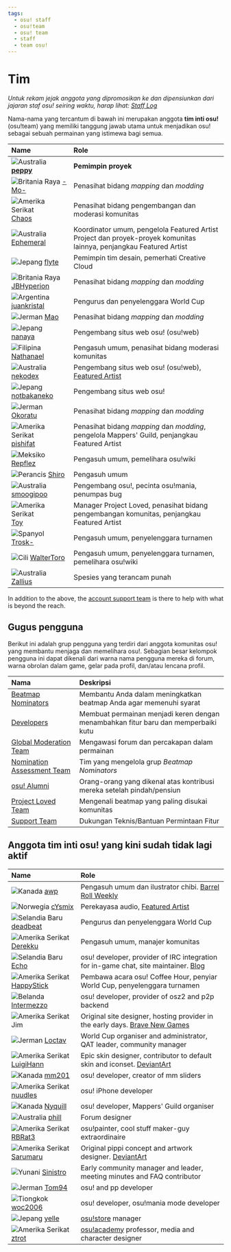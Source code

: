 ```yaml
---
tags:
  - osu! staff
  - osu!team
  - osu! team
  - staff
  - team osu!
---
```


# Tim

*Untuk rekam jejak anggota yang dipromosikan ke dan dipensiunkan dari jajaran staf osu! seiring waktu, harap lihat: [Staff Log](/wiki/Staff_Log)*

Nama-nama yang tercantum di bawah ini merupakan anggota **tim inti osu!** (osu!team) yang memiliki tanggung jawab utama untuk menjadikan osu! sebagai sebuah permainan yang istimewa bagi semua.

| Name | Role <!-- TODO: "Featured Artist outreach" isn't a role but I'm not sure how to write it as one... --> |
| :-- | :-- |
| ![][flag_AU] **[peppy](https://osu.ppy.sh/users/2)** | **Pemimpin proyek** |
| ![][flag_GB] [-Mo-](https://osu.ppy.sh/users/2202163) | Penasihat bidang *mapping* dan *modding* |
| ![][flag_US] [Chaos](https://osu.ppy.sh/users/2628870) | Penasihat bidang pengembangan dan moderasi komunitas |
| ![][flag_AU] [Ephemeral](https://osu.ppy.sh/users/102335) | Koordinator umum, pengelola Featured Artist Project dan proyek-proyek komunitas lainnya, penjangkau Featured Artist |
| ![][flag_JP] [flyte](https://osu.ppy.sh/users/3103765) | Pemimpin tim desain, pemerhati Creative Cloud |
| ![][flag_GB] [JBHyperion](https://osu.ppy.sh/users/4879508) | Penasihat bidang *mapping* dan *modding* |
| ![][flag_AR] [juankristal](https://osu.ppy.sh/users/443656) | Pengurus dan penyelenggara World Cup |
| ![][flag_DE] [Mao](https://osu.ppy.sh/users/2204515) | Penasihat bidang *mapping* dan *modding* |
| ![][flag_JP] [nanaya](https://osu.ppy.sh/users/2387883) | Pengembang situs web osu! (osu!web) |
| ![][flag_PH] [Nathanael](https://osu.ppy.sh/users/2295078) | Pengasuh umum, penasihat bidang moderasi komunitas |
| ![][flag_AU] [nekodex](https://osu.ppy.sh/users/102) | Pengembang situs web osu! (osu!web), [Featured Artist](https://osu.ppy.sh/beatmaps/artists/1) |
| ![][flag_JP] [notbakaneko](https://osu.ppy.sh/users/10751776) | Pengembang situs web osu! |
| ![][flag_DE] [Okoratu](https://osu.ppy.sh/users/1623405) | Penasihat bidang *mapping* dan *modding* |
| ![][flag_US] [pishifat](https://osu.ppy.sh/users/3178418) | Penasihat bidang *mapping* dan *modding*, pengelola Mappers' Guild, penjangkau Featured Artist |
| ![][flag_MX] [Repflez](https://osu.ppy.sh/users/201392) | Pengasuh umum, pemelihara osu!wiki |
| ![][flag_FR] [Shiro](https://osu.ppy.sh/users/113005) | Pengasuh umum |
| ![][flag_AU] [smoogipoo](https://osu.ppy.sh/users/1040328) | Pengembang osu!, pecinta osu!mania, penumpas bug |
| ![][flag_US] [Toy](https://osu.ppy.sh/users/2757689) | Manager Project Loved, penasihat bidang pengembangan komunitas, penjangkau Featured Artist |
| ![][flag_ES] [Trosk-](https://osu.ppy.sh/users/3469385) | Pengasuh umum, penyelenggara turnamen |
| ![][flag_CL] [WalterToro](https://osu.ppy.sh/users/5281416) | Pengasuh umum, penyelenggara turnamen, pemelihara osu!wiki |
| ![][flag_AU] [Zallius](https://osu.ppy.sh/users/55) | Spesies yang terancam punah |

In addition to the above, the [account support team](Account_support_team) is there to help with what is beyond the reach.

## Gugus pengguna

Berikut ini adalah grup pengguna yang terdiri dari anggota komunitas osu! yang membantu menjaga dan memelihara osu!. Sebagian besar kelompok pengguna ini dapat dikenali dari warna nama pengguna mereka di forum, warna obrolan dalam game, gelar pada profil, dan/atau lencana profil.

| Nama | Deskripsi |
| :-- | :-- |
| [Beatmap Nominators](Beatmap_Nominators) | Membantu Anda dalam meningkatkan beatmap Anda agar memenuhi syarat |
| [Developers](Developers) | Membuat permainan menjadi keren dengan menambahkan fitur baru dan memperbaiki kutu |
| [Global Moderation Team](Global_Moderation_Team) | Mengawasi forum dan percakapan dalam permainan |
| [Nomination Assessment Team](Nomination_Assessment_Team) | Tim yang mengelola grup *Beatmap Nominators* |
| [osu! Alumni](osu!_Alumni) | Orang-orang yang dikenal atas kontribusi mereka setelah pindah/pensiun |
| [Project Loved Team](Project_Loved_Team) | Mengenali beatmap yang paling disukai komunitas |
| [Support Team](Support_Team) | Dukungan Teknis/Bantuan Permintaan Fitur |

## Anggota tim inti osu! yang kini sudah tidak lagi aktif

| Name | Role |
| :-- | :-- |
| ![][flag_CA] [awp](https://osu.ppy.sh/users/2650) | Pengasuh umum dan ilustrator chibi. [Barrel Roll Weekly](http://brw.twinkfish.com/) |
| ![][flag_NO] [cYsmix](https://osu.ppy.sh/users/272870) | Perekayasa audio, [Featured Artist](https://osu.ppy.sh/beatmaps/artists/2) |
| ![][flag_NZ] [deadbeat](https://osu.ppy.sh/users/128370) | Pengurus dan penyelenggara World Cup |
| ![][flag_US] [Derekku](https://osu.ppy.sh/users/91341) | Pengasuh umum, manajer komunitas |
| ![][flag_NZ] [Echo](https://osu.ppy.sh/users/431) | osu! developer, provider of IRC integration for in-game chat, site maintainer. [Blog](http://blog.echo.sh/) |
| ![][flag_US] [HappyStick](https://osu.ppy.sh/users/256802) | Pembawa acara osu! Coffee Hour, penyiar World Cup, penyelenggara turnamen |
| ![][flag_NL] [Intermezzo](https://osu.ppy.sh/users/136842) | osu! developer, provider of osz2 and p2p backend |
| ![][flag_US] Jim | Original site designer, hosting provider in the early days. [Brave New Games](http://www.bravegamer.com/) |
| ![][flag_DE] [Loctav](https://osu.ppy.sh/users/71366) | World Cup organiser and administrator, QAT leader, community manager |
| ![][flag_US] [LuigiHann](https://osu.ppy.sh/users/1079) | Epic skin designer, contributor to default skin and iconset. [DeviantArt](https://luigihann.deviantart.com/) |
| ![][flag_CA] [mm201](https://osu.ppy.sh/users/30655) | osu! developer, creator of mm sliders |
| ![][flag_US] [nuudles](https://osu.ppy.sh/users/21312) | osu! iPhone developer |
| ![][flag_CA] [Nyquill](https://osu.ppy.sh/users/682935) | osu! developer, Mappers' Guild organiser |
| ![][flag_AU] [phill](https://osu.ppy.sh/users/53) | Forum designer |
| ![][flag_US] [RBRat3](https://osu.ppy.sh/users/307202) | osu!painter, cool stuff maker-guy extraordinaire |
| ![][flag_US] [Sarumaru](https://osu.ppy.sh/users/9427) | Original pippi concept and artwork designer. [DeviantArt](https://sarumaru.deviantart.com/) |
| ![][flag_GR] [Sinistro](https://osu.ppy.sh/users/5530) | Early community manager and leader, meeting minutes and FAQ contributor |
| ![][flag_DE] [Tom94](https://osu.ppy.sh/users/1857058) | osu! and pp developer |
| ![][flag_CN] [woc2006](https://osu.ppy.sh/users/1105845) | osu! developer, osu!mania mode developer |
| ![][flag_JP] [yelle](https://osu.ppy.sh/users/4916903) | [osu!store](https://osu.ppy.sh/store/listing) manager |
| ![][flag_US] [ztrot](https://osu.ppy.sh/users/6347) | [osu!academy](/wiki/osu!academy) professor, media and character designer |

[flag_AR]: /wiki/shared/flag/AR.gif "Argentina"
[flag_AU]: /wiki/shared/flag/AU.gif "Australia"
[flag_CA]: /wiki/shared/flag/CA.gif "Kanada"
[flag_CL]: /wiki/shared/flag/CL.gif "Cili"
[flag_CN]: /wiki/shared/flag/CN.gif "Tiongkok"
[flag_DE]: /wiki/shared/flag/DE.gif "Jerman"
[flag_ES]: /wiki/shared/flag/ES.gif "Spanyol"
[flag_FR]: /wiki/shared/flag/FR.gif "Perancis"
[flag_GB]: /wiki/shared/flag/GB.gif "Britania Raya"
[flag_GR]: /wiki/shared/flag/GR.gif "Yunani"
[flag_JP]: /wiki/shared/flag/JP.gif "Jepang"
[flag_MX]: /wiki/shared/flag/MX.gif "Meksiko"
[flag_NL]: /wiki/shared/flag/NL.gif "Belanda"
[flag_NO]: /wiki/shared/flag/NO.gif "Norwegia"
[flag_NZ]: /wiki/shared/flag/NZ.gif "Selandia Baru"
[flag_PH]: /wiki/shared/flag/PH.gif "Filipina"
[flag_US]: /wiki/shared/flag/US.gif "Amerika Serikat"
